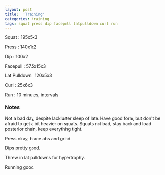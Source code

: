 ```yaml
---
layout: post
title:  'Training'
categories: training
tags: squat press dip facepull latpulldown curl run
---
```


Squat       :   195x5x3

Press       :   140x1x2

Dip         :   100x2

Facepull    :   57.5x15x3

Lat Pulldown    :   120x5x3

Curl        :   25x6x3

Run         :   10 minutes, intervals

### Notes

Not a bad day, despite lackluster sleep of late. Have good form, but don't be afraid to
get a bit heavier on squats. Squats not bad, stay back and load posterior chain, keep
everything tight.

Press okay, brace abs and grind.

Dips pretty good.

Threw in lat pulldowns for hypertrophy.

Running good.
